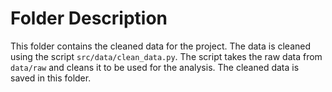 
# Folder Description

This folder contains the cleaned data for the project.
The data is cleaned using the script `src/data/clean_data.py`.
The script takes the raw data from `data/raw` and cleans it to be used for the analysis.
The cleaned data is saved in this folder.
